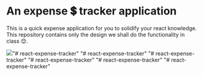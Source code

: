 # An expense 💲 tracker application

This is a quick expense application for you to solidify your react knowledge. This repository contains only the design we shall do the functionality in class 😊.

![](/expense.PNG)"# react-expense-tracker" 
"# react-expense-tracker" 
"# react-expense-tracker" 
"# react-expense-tracker" 
"# react-expense-tracker" 
"# react-expense-tracker" 

